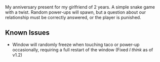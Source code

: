 My anniversary present for my girlfriend of 2 years.
A simple snake game with a twist. Random power-ups will spawn,
but a question about our relationship must be correctly
answered, or the player is punished.

## Known Issues

- Window will randomly freeze when touching taco or power-up occasionally, requiring a full restart of the window (Fixed *I think* as of v1.2)
